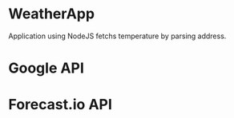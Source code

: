 # WeatherApp

Application using NodeJS fetchs temperature by parsing address.

# Google API
# Forecast.io API
